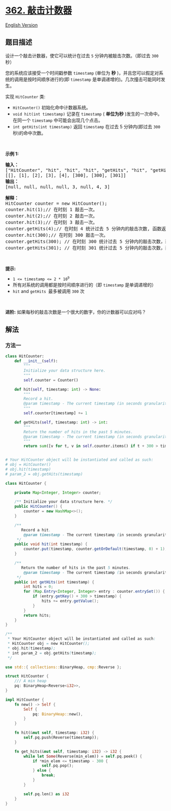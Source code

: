 # [362. 敲击计数器](https://leetcode.cn/problems/design-hit-counter)

[English Version](/solution/0300-0399/0362.Design%20Hit%20Counter/README_EN.md)

## 题目描述

<!-- 这里写题目描述 -->

<p>设计一个敲击计数器，使它可以统计在过去 <code>5</code> 分钟内被敲击次数。（即过去 <code>300</code> 秒）</p>

<p>您的系统应该接受一个时间戳参数&nbsp;<code>timestamp</code>&nbsp;(单位为 <strong>秒</strong>&nbsp;)，并且您可以假定对系统的调用是按时间顺序进行的(即&nbsp;<code>timestamp</code>&nbsp;是单调递增的)。几次撞击可能同时发生。</p>

<p>实现&nbsp;<code>HitCounter</code>&nbsp;类:</p>

<ul>
	<li><code>HitCounter()</code>&nbsp;初始化命中计数器系统。</li>
	<li><code>void hit(int timestamp)</code>&nbsp;记录在&nbsp;<code>timestamp</code>&nbsp;(&nbsp;<strong>单位为秒</strong>&nbsp;)发生的一次命中。在同一个&nbsp;<code>timestamp</code>&nbsp;中可能会出现几个点击。</li>
	<li><code>int getHits(int timestamp)</code>&nbsp;返回&nbsp;<code>timestamp</code>&nbsp;在过去 5 分钟内(即过去 <code>300</code> 秒)的命中次数。</li>
</ul>

<p>&nbsp;</p>

<p><strong>示例 1:</strong></p>

<pre>
<strong>输入：</strong>
["HitCounter", "hit", "hit", "hit", "getHits", "hit", "getHits", "getHits"]
[[], [1], [2], [3], [4], [300], [300], [301]]
<strong>输出：</strong>
[null, null, null, null, 3, null, 4, 3]

<strong>解释：</strong>
HitCounter counter = new HitCounter();
counter.hit(1);// 在时刻 1 敲击一次。
counter.hit(2);// 在时刻 2 敲击一次。
counter.hit(3);// 在时刻 3 敲击一次。
counter.getHits(4);// 在时刻 4 统计过去 5 分钟内的敲击次数, 函数返回 3 。
counter.hit(300);// 在时刻 300 敲击一次。
counter.getHits(300); // 在时刻 300 统计过去 5 分钟内的敲击次数，函数返回 4 。
counter.getHits(301); // 在时刻 301 统计过去 5 分钟内的敲击次数，函数返回 3 。
</pre>

<p>&nbsp;</p>

<p><strong>提示:</strong></p>

<ul>
	<li><code>1 &lt;= timestamp &lt;= 2 * 10<sup>9</sup></code></li>
	<li>所有对系统的调用都是按时间顺序进行的（即&nbsp;<code>timestamp</code>&nbsp;是单调递增的）</li>
	<li><code>hit</code>&nbsp;and&nbsp;<code>getHits&nbsp;</code>最多被调用&nbsp;<code>300</code>&nbsp;次</li>
</ul>

<p>&nbsp;</p>

<p><strong>进阶:</strong>&nbsp;如果每秒的敲击次数是一个很大的数字，你的计数器可以应对吗？</p>

## 解法

### 方法一

<!-- tabs:start -->

```python
class HitCounter:
    def __init__(self):
        """
        Initialize your data structure here.
        """
        self.counter = Counter()

    def hit(self, timestamp: int) -> None:
        """
        Record a hit.
        @param timestamp - The current timestamp (in seconds granularity).
        """
        self.counter[timestamp] += 1

    def getHits(self, timestamp: int) -> int:
        """
        Return the number of hits in the past 5 minutes.
        @param timestamp - The current timestamp (in seconds granularity).
        """
        return sum([v for t, v in self.counter.items() if t + 300 > timestamp])


# Your HitCounter object will be instantiated and called as such:
# obj = HitCounter()
# obj.hit(timestamp)
# param_2 = obj.getHits(timestamp)
```

```java
class HitCounter {

    private Map<Integer, Integer> counter;

    /** Initialize your data structure here. */
    public HitCounter() {
        counter = new HashMap<>();
    }

    /**
       Record a hit.
        @param timestamp - The current timestamp (in seconds granularity).
     */
    public void hit(int timestamp) {
        counter.put(timestamp, counter.getOrDefault(timestamp, 0) + 1);
    }

    /**
       Return the number of hits in the past 5 minutes.
        @param timestamp - The current timestamp (in seconds granularity).
     */
    public int getHits(int timestamp) {
        int hits = 0;
        for (Map.Entry<Integer, Integer> entry : counter.entrySet()) {
            if (entry.getKey() + 300 > timestamp) {
                hits += entry.getValue();
            }
        }
        return hits;
    }
}

/**
 * Your HitCounter object will be instantiated and called as such:
 * HitCounter obj = new HitCounter();
 * obj.hit(timestamp);
 * int param_2 = obj.getHits(timestamp);
 */
```

```rust
use std::{ collections::BinaryHeap, cmp::Reverse };

struct HitCounter {
    /// A min heap
    pq: BinaryHeap<Reverse<i32>>,
}

impl HitCounter {
    fn new() -> Self {
        Self {
            pq: BinaryHeap::new(),
        }
    }

    fn hit(&mut self, timestamp: i32) {
        self.pq.push(Reverse(timestamp));
    }

    fn get_hits(&mut self, timestamp: i32) -> i32 {
        while let Some(Reverse(min_elem)) = self.pq.peek() {
            if *min_elem <= timestamp - 300 {
                self.pq.pop();
            } else {
                break;
            }
        }

        self.pq.len() as i32
    }
}
```

<!-- tabs:end -->

<!-- end -->
